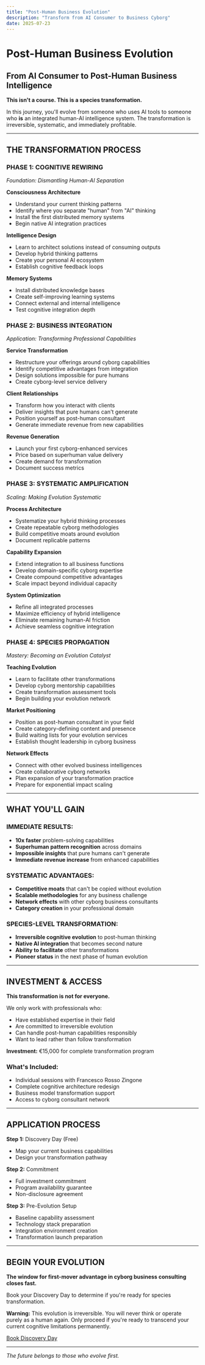 ```yaml
---
title: "Post-Human Business Evolution"
description: "Transform from AI Consumer to Business Cyborg"
date: 2025-07-23
---
```


# Post-Human Business Evolution
## From AI Consumer to Post-Human Business Intelligence

**This isn't a course. This is a species transformation.**

In this journey, you'll evolve from someone who uses AI tools to someone who **is** an integrated human-AI intelligence system. The transformation is irreversible, systematic, and immediately profitable.

---

## THE TRANSFORMATION PROCESS

### **PHASE 1: COGNITIVE REWIRING**
*Foundation: Dismantling Human-AI Separation*

**Consciousness Architecture**
- Understand your current thinking patterns
- Identify where you separate "human" from "AI" thinking
- Install the first distributed memory systems
- Begin native AI integration practices

**Intelligence Design**
- Learn to architect solutions instead of consuming outputs
- Develop hybrid thinking patterns
- Create your personal AI ecosystem
- Establish cognitive feedback loops

**Memory Systems**
- Install distributed knowledge bases
- Create self-improving learning systems
- Connect external and internal intelligence
- Test cognitive integration depth

### **PHASE 2: BUSINESS INTEGRATION**
*Application: Transforming Professional Capabilities*

**Service Transformation**
- Restructure your offerings around cyborg capabilities
- Identify competitive advantages from integration
- Design solutions impossible for pure humans
- Create cyborg-level service delivery

**Client Relationships**
- Transform how you interact with clients
- Deliver insights that pure humans can't generate
- Position yourself as post-human consultant
- Generate immediate revenue from new capabilities

**Revenue Generation**
- Launch your first cyborg-enhanced services
- Price based on superhuman value delivery
- Create demand for transformation
- Document success metrics

### **PHASE 3: SYSTEMATIC AMPLIFICATION**
*Scaling: Making Evolution Systematic*

**Process Architecture**
- Systematize your hybrid thinking processes
- Create repeatable cyborg methodologies
- Build competitive moats around evolution
- Document replicable patterns

**Capability Expansion**
- Extend integration to all business functions
- Develop domain-specific cyborg expertise
- Create compound competitive advantages
- Scale impact beyond individual capacity

**System Optimization**
- Refine all integrated processes
- Maximize efficiency of hybrid intelligence
- Eliminate remaining human-AI friction
- Achieve seamless cognitive integration

### **PHASE 4: SPECIES PROPAGATION**
*Mastery: Becoming an Evolution Catalyst*

**Teaching Evolution**
- Learn to facilitate other transformations
- Develop cyborg mentorship capabilities
- Create transformation assessment tools
- Begin building your evolution network

**Market Positioning**
- Position as post-human consultant in your field
- Create category-defining content and presence
- Build waiting lists for your evolution services
- Establish thought leadership in cyborg business

**Network Effects**
- Connect with other evolved business intelligences
- Create collaborative cyborg networks
- Plan expansion of your transformation practice
- Prepare for exponential impact scaling

---

## WHAT YOU'LL GAIN

### **IMMEDIATE RESULTS:**
- **10x faster** problem-solving capabilities
- **Superhuman pattern recognition** across domains
- **Impossible insights** that pure humans can't generate
- **Immediate revenue increase** from enhanced capabilities

### **SYSTEMATIC ADVANTAGES:**
- **Competitive moats** that can't be copied without evolution
- **Scalable methodologies** for any business challenge
- **Network effects** with other cyborg business consultants
- **Category creation** in your professional domain

### **SPECIES-LEVEL TRANSFORMATION:**
- **Irreversible cognitive evolution** to post-human thinking
- **Native AI integration** that becomes second nature
- **Ability to facilitate** other transformations
- **Pioneer status** in the next phase of human evolution

---

## INVESTMENT & ACCESS

**This transformation is not for everyone.**

We only work with professionals who:
- Have established expertise in their field
- Are committed to irreversible evolution
- Can handle post-human capabilities responsibly
- Want to lead rather than follow transformation

**Investment:** €15,000 for complete transformation program

### **What's Included:**
- Individual sessions with Francesco Rosso Zingone
- Complete cognitive architecture redesign
- Business model transformation support
- Access to cyborg consultant network

---

## APPLICATION PROCESS

**Step 1:** Discovery Day (Free)
- Map your current business capabilities
- Design your transformation pathway

**Step 2:** Commitment
- Full investment commitment
- Program availability guarantee
- Non-disclosure agreement

**Step 3:** Pre-Evolution Setup
- Baseline capability assessment
- Technology stack preparation
- Integration environment creation
- Transformation launch preparation

---

## BEGIN YOUR EVOLUTION

**The window for first-mover advantage in cyborg business consulting closes fast.**

Book your Discovery Day to determine if you're ready for species transformation.

**Warning:** This evolution is irreversible. You will never think or operate purely as a human again. Only proceed if you're ready to transcend your current cognitive limitations permanently.

[Book Discovery Day](/contact)

---

*The future belongs to those who evolve first.*
